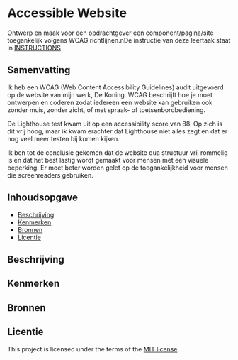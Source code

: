 # Accessible Website

Ontwerp en maak voor een opdrachtgever een component/pagina/site toegankelijk volgens WCAG richtlijnen.nDe instructie van deze leertaak staat in [INSTRUCTIONS](https://github.com/fdnd-task/all-human-accessible-website/blob/main/docs/INSTRUCTIONS.md)

## Samenvatting 
Ik heb een WCAG (Web Content Accessibility Guidelines) audit uitgevoerd op de website van mijn werk, De Koning.
WCAG beschrijft hoe je moet ontwerpen en coderen zodat iedereen een website kan gebruiken ook zonder muis, zonder zicht, of met spraak- of toetsenbordbediening.

De Lighthouse test kwam uit op een accessibility score van 88. Op zich is dit vrij hoog, maar ik kwam erachter dat Lighthouse niet alles zegt en dat er nog veel meer testen bij komen kijken.

Ik ben tot de conclusie gekomen dat de website qua structuur vrij rommelig is en dat het best lastig wordt gemaakt voor mensen met een visuele beperking. Er moet beter worden gelet op de toegankelijkheid voor mensen die screenreaders gebruiken.

## Inhoudsopgave

  * [Beschrijving](#beschrijving)
  * [Kenmerken](#kenmerken)
  * [Bronnen](#bronnen)
  * [Licentie](#licentie)

## Beschrijving
<!-- In de Beschrijving staat hoe je project er uit ziet, hoe het werkt en wat je er mee kan. -->
<!-- Voeg een mooie poster visual toe 📸 -->
<!-- Voeg een link toe naar Github Pages 🌐-->

## Kenmerken
<!-- Bij Kenmerken staat welke technieken zijn gebruikt en hoe. Wat is de HTML structuur? Wat zijn de belangrijkste dingen in CSS? Wat is er met Javascript gedaan en hoe? Misschien heb je een framwork of library gebruikt? -->

## Bronnen

## Licentie
This project is licensed under the terms of the [MIT license](./LICENSE).
